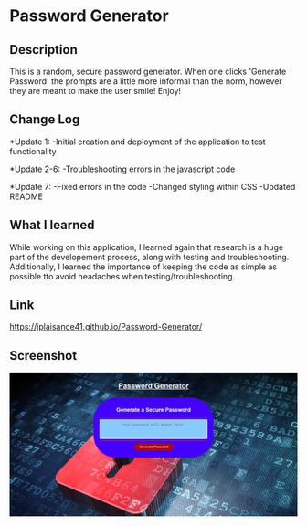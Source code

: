 # Password Generator

## Description

This is a random, secure password generator. When one clicks 'Generate Password' the prompts are a little more informal than the norm, however they are meant to make the user smile! Enjoy!

## Change Log

*Update 1:
-Initial creation and deployment of the application to test functionality

*Update 2-6:
-Troubleshooting errors in the javascript code

*Update 7:
-Fixed errors in the code
-Changed styling within CSS
-Updated README

## What I learned

While working on this application, I learned again that research is a huge part of the developement process, along with testing and troubleshooting. Additionally, I learned the importance of keeping the code as simple as possible tto avoid headaches when testing/troubleshooting.

## Link

https://jplaisance41.github.io/Password-Generator/

## Screenshot

![](./Assets/images/screenshot.png)
